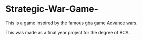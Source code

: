 # Strategic-War-Game-
This is a game inspired by the famous gba game [Advance wars](https://en.wikipedia.org/wiki/Advance_Wars).

This was made as a final year project for the degree of BCA.